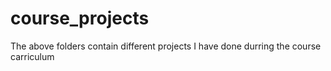 # course_projects


The above folders contain different projects I have done durring the course carriculum
